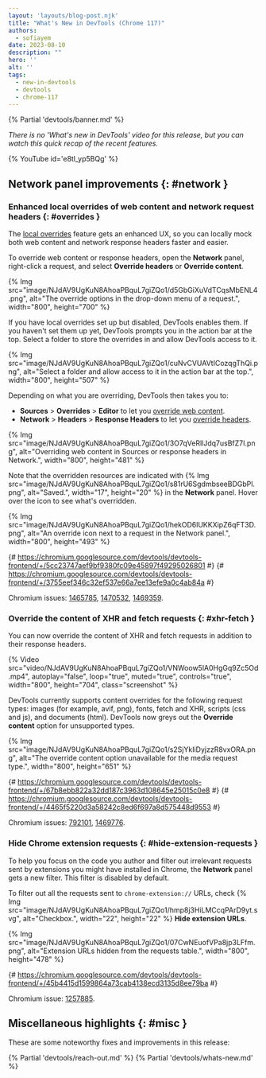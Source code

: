 ```yaml
---
layout: 'layouts/blog-post.njk'
title: "What's New in DevTools (Chrome 117)"
authors:
  - sofiayem
date: 2023-08-10
description: ""
hero: ''
alt: ''
tags:
  - new-in-devtools
  - devtools
  - chrome-117
---
```

<!--image/dPDCek3EhZgLQPGtEG3y0fTn4v82/gctGASDKBFTUtOQqVq2H.png  -->

{% Partial 'devtools/banner.md' %}

*There is no 'What's new in DevTools' video for this release, but you can watch this quick recap of the recent features.*

{% YouTube id='e8tl_yp5BQg' %}

<!-- $contentStart -->

## Network panel improvements {: #network }

### Enhanced local overrides of web content and network request headers {: #overrides }

The [local overrides](/docs/devtools/overrides/) feature gets an enhanced UX, so you can locally mock both web content and network response headers faster and easier.

To override web content or response headers, open the **Network** panel, right-click a request, and select **Override headers** or **Override content**.

{% Img src="image/NJdAV9UgKuN8AhoaPBquL7giZQo1/d5GbGiXuVdTCqsMbENL4.png", alt="The override options in the drop-down menu of a request.", width="800", height="700" %}

If you have local overrides set up but disabled, DevTools enables them. If you haven't set them up yet, DevTools prompts you in the action bar at the top. Select a folder to store the overrides in and allow DevTools access to it.

{% Img src="image/NJdAV9UgKuN8AhoaPBquL7giZQo1/cuNvCVUAVtICozqgThQi.png", alt="Select a folder and allow access to it in the action bar at the top.", width="800", height="507" %}

Depending on what you are overriding, DevTools then takes you to:

- **Sources** > **Overrides** > **Editor** to let you [override web content](/docs/devtools/overrides/#make-changes).
- **Network** > **Headers** > **Response Headers** to let you [override headers](/docs/devtools/overrides/#override-headers).

{% Img src="image/NJdAV9UgKuN8AhoaPBquL7giZQo1/3O7qVeRllJdq7usBfZ7I.png", alt="Overriding web content in Sources or response headers in Network.", width="800", height="481" %}

Note that the overridden resources are indicated with {% Img src="image/NJdAV9UgKuN8AhoaPBquL7giZQo1/s81rU6SgdmbseeBDGbPl.png", alt="Saved.", width="17", height="20" %} in the **Network** panel. Hover over the icon to see what's overridden.

{% Img src="image/NJdAV9UgKuN8AhoaPBquL7giZQo1/hekOD6lUKKXipZ6qFT3D.png", alt="An override icon next to a request in the Network panel.", width="800", height="493" %}

{# https://chromium.googlesource.com/devtools/devtools-frontend/+/5cc23747aef9bf9380fc09e45897f49295026801 #}
{# https://chromium.googlesource.com/devtools/devtools-frontend/+/3755eef346c32ef537e66a7ee13efe9a0c4ab84a #}


Chromium issues: [1465785](https://crbug.com/1465785), [1470532](https://crbug.com/1470532), [1469359](https://crbug.com/1469359).

### Override the content of XHR and fetch requests {: #xhr-fetch }

You can now override the content of XHR and fetch requests in addition to their response headers.

{% Video src="video/NJdAV9UgKuN8AhoaPBquL7giZQo1/VNWoow5lA0HgGq9Zc5Od.mp4", autoplay="false", loop="true", muted="true", controls="true", width="800", height="704", class="screenshot" %}

DevTools currently supports content overrides for the following request types: images (for example, avif, png), fonts, fetch and XHR, scripts (css and js), and documents (html). DevTools now greys out the **Override content** option for unsupported types.

{% Img src="image/NJdAV9UgKuN8AhoaPBquL7giZQo1/s2SjYkIiDyjzzR8vxORA.png", alt="The override content option unavailable for the media request type.", width="800", height="651" %}

{# https://chromium.googlesource.com/devtools/devtools-frontend/+/67b8ebb822a32dd187c3963d108645e25015c0e8 #}
{# https://chromium.googlesource.com/devtools/devtools-frontend/+/4465f5220d3a58242c8ed6f697a8d575448d9553 #}

Chromium issues: [792101](https://crbug.com/792101), [1469776](https://crbug.com/1469776).

### Hide Chrome extension requests {: #hide-extension-requests }

To help you focus on the code you author and filter out irrelevant requests sent by extensions you might have installed in Chrome, the **Network** panel gets a new filter. This filter is disabled by default.

To filter out all the requests sent to `chrome-extension://` URLs, check {% Img src="image/NJdAV9UgKuN8AhoaPBquL7giZQo1/hmp8j3HiLMCcqPArD9yt.svg", alt="Checkbox.", width="22", height="22" %} **Hide extension URLs**.

{% Img src="image/NJdAV9UgKuN8AhoaPBquL7giZQo1/07CwNEuofVPa8jp3LFfm.png", alt="Extension URLs hidden from the requests table.", width="800", height="478" %}

{# https://chromium.googlesource.com/devtools/devtools-frontend/+/45b4415d1599864a73cab4138ecd3135d8ee79ba #}

Chromium issue: [1257885](https://crbug.com/1257885).

## Miscellaneous highlights {: #misc }

These are some noteworthy fixes and improvements in this release:



<!-- $contentEnd -->

{% Partial 'devtools/reach-out.md' %}
{% Partial 'devtools/whats-new.md' %}

